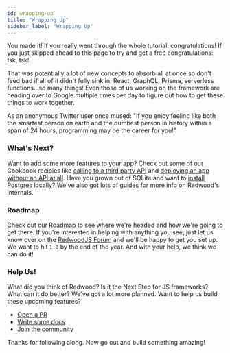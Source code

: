 ```yaml
---
id: wrapping-up
title: "Wrapping Up"
sidebar_label: "Wrapping Up"
---
```


You made it! If you really went through the whole tutorial: congratulations! If you just skipped ahead to this page to try and get a free congratulations: tsk, tsk!

That was potentially a lot of new concepts to absorb all at once so don't feed bad if all of it didn't fully sink in. React, GraphQL, Prisma, serverless functions...so many things! Even those of us working on the framework are heading over to Google multiple times per day to figure out how to get these things to work together.

As an anonymous Twitter user once mused: "If you enjoy feeling like both the smartest person on earth and the dumbest person in history within a span of 24 hours, programming may be the career for you!"

### What's Next?

Want to add some more features to your app? Check out some of our Cookbook recipies like [calling to a third party API](https://redwoodjs.com/cookbook/using-a-third-party-api) and [deploying an app without an API at all](https://redwoodjs.com/cookbook/disable-api-database). Have you grown out of SQLite and want to [install Postgres locally](https://redwoodjs.com/docs/local-postgres-setup)? We've also got lots of [guides](https://redwoodjs.com/docs/introduction) for more info on Redwood's internals.

### Roadmap

Check out our [Roadmap](https://redwoodjs.com/roadmap) to see where we're headed and how we're going to get there.
If you're interested in helping with anything you see, just let us know over on the [RedwoodJS Forum](https://community.redwoodjs.com/) and we'll be happy to get you set up.
We want to hit `1.0` by the end of the year. And with your help, we think we can do it!

### Help Us!

What did you think of Redwood? Is it the Next Step for JS frameworks? What can it do better? We've got a lot more planned. Want to help us build these upcoming features?

- [Open a PR](https://github.com/redwoodjs/redwood/pulls)
- [Write some docs](https://redwoodjs.com/docs/introduction)
- [Join the community](https://community.redwoodjs.com)

Thanks for following along. Now go out and build something amazing!
